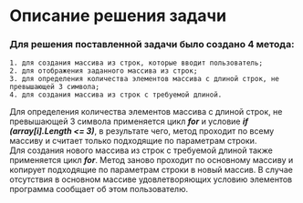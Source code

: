 # Описание решения задачи

### Для решения поставленной задачи было создано 4 метода:

    1. для создания массива из строк, которые вводит пользователь;
    2. для отображения заданного массива из строк;
    3. для определения количества элементов массива с длиной строк, не превышающей 3 символа;
    4. для создания массива из строк с требуемой длиной.

Для определения количества элементов массива с длиной строк, не превышающей 3 символа применяется цикл ***for*** и условие ***if (array[i].Length <= 3)***, в результате чего, метод проходит по всему массиву и считает только подходящие по параметрам строки.
<br>
Для создания нового массива из строк с требуемой длиной также применяется цикл ***for***. Метод заново проходит по основному массиву и копирует подходящие по параметрам строки в новый массив.
В случае отсутствия в основном массиве удовлетворяющих условию элементов программа сообщает об этом пользователю.